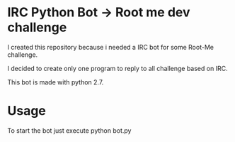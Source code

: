 # IRC Python Bot -> Root me dev challenge

I created this repository because i needed a IRC bot for some Root-Me challenge.

I decided to create only one program to reply to all challenge based on IRC.

This bot is made with python 2.7.

# Usage

To start the bot just execute python bot.py
